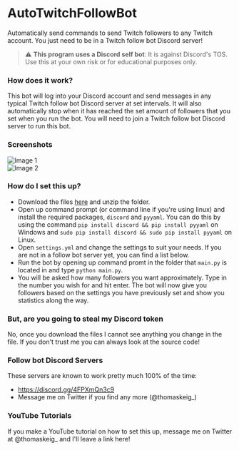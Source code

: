 # AutoTwitchFollowBot
Automatically send commands to send Twitch followers to any Twitch account. You just need to be in a Twitch follow bot Discord server!

> :warning: **This program uses a Discord self bot**: It is against Discord's TOS. Use this at your own risk or for educational purposes only.

### How does it work?
This bot will log into your Discord account and send messages in any typical Twitch follow bot Discord server at set intervals. It will also automatically stop when it has reached the set amount of followers that you set when you run the bot.
You will need to join a Twitch follow bot Discord server to run this bot.

### Screenshots
![Image 1](https://i.ibb.co/rHfnJmf/Screenshot-2021-11-10-180340.png)\
![Image 2](https://i.ibb.co/F3CftWF/Screenshot-2021-11-10-180321.png)

### How do I set this up?
- Download the files [here](https://github.com/thomaskeig/AutoTwitchFollowBot/archive/refs/heads/main.zip) and unzip the folder.
- Open up command prompt (or command line if you're using linux) and install the required packages, `discord` and `pyyaml`. You can do this by using the command `pip install discord && pip install pyyaml` on Windows and `sudo pip install discord && sudo pip install pyyaml` on Linux.
- Open `settings.yml` and change the settings to suit your needs. If you are not in a follow bot server yet, you can find a list below.
- Run the bot by opening up command promt in the folder that `main.py` is located in and type `python main.py`.
- You will be asked how many followers you want approximately. Type in the number you wish for and hit enter. The bot will now give you followers based on the settings you have previously set and show you statistics along the way.

### But, are you going to steal my Discord token
No, once you download the files I cannot see anything you change in the file. If you don't trust me you can always look at the source code!

### Follow bot Discord Servers
These servers are known to work pretty much 100% of the time:
- https://discord.gg/4FPXmQn3c9
- Message me on Twitter if you find any more (@thomaskeig_)

### YouTube Tutorials
If you make a YouTube tutorial on how to set this up, message me on Twitter at @thomaskeig_ and I'll leave a link here!
